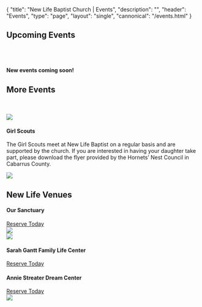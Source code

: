 {
	"title": "New Life Baptist Church | Events",
	"description": "",
	"header": "Events",
	"type": "page",
	"layout": "single",
	"cannonical": "/events.html"
}
<section class="interior-section">
	<div class="container">
		<h2>Upcoming Events</h2><br><br>
		<div class="row">
    	<div class="col-xs-12 col-md-6">
				<!-- <img src="/images/" class="thumbnail"> -->
				<h4>New events coming soon!</h4>
			</div>
			<div class="col-xs-12 col-md-6">
				<h4>
					<!-- Event title -->
				</h4>
				<p class="text-justify">
					<!-- Event description -->
				</p>
			</div>
    </div>
	</div>
</section>
<section class="interior-section">
	<div class="container">
		<h2>More Events</h2><br><br>
		<div class="row">
			<!-- <div class="col-xs-12 col-md-4">
				<img class="thumbnail profile-pic" src="/images/events/">
			</div> -->
			<div class="col-xs-12 col-md-4">
				<img class="thumbnail profile-pic" src="/images/events/YouthExplosion.jpg">
			</div>
		</div>
	</div>
</section>
<section class="interior-section">
	<div class="container">
		<div class="row">
			<div class="col-xs-12 col-md-6">
				<h4>Girl Scouts</h4>
				<p class="text-justify">The Girl Scouts meet at New Life Baptist on a regular basis and are supported by the church. If you are interested in having your daughter take part, please download the flyer provided by the Hornets’ Nest Council in Cabarrus County. </p>
			</div>
			<div class="col-xs-12 col-md-6">
				<img src="/images/girlscouts.png" class="img-girlscout">
			</div>
		</div>
	</div>
</section>

<section class="interior-section">
	<div class="container">
		<h2>New Life Venues</h2>
		<div class="row">
			<div class="col-xs-12 col-md-6">
				<h4>Our Sanctuary</h4>
				<p></p>
				<a class="button blue" style="margin-bottom: 40px;" href="/booking.html" target="_blank">Reserve Today</a>
			</div>
			<div class="col-xs-12 col-md-6">
				<img src="images/sanctuary.jpg" class="thumbnail">
			</div>
		</div>
	</div>
</section>
<section class="interior-section">
	<div class="container">
		<div class="row">
			<div class="col-xs-12 col-md-6">
				<img src="images/wes2.jpg" class="thumbnail">
			</div>
			<div class="col-xs-12 col-md-6">
				<h4>Sarah Gantt Family Life Center</h4>
				<p></p>
				<a class="button blue" href="/booking.html" target="_blank">Reserve Today</a>
			</div>
		</div>
	</div>
</section>
<section class="interior-section">
	<div class="container">
		<div class="row">
			<div class="col-xs-12 col-md-6">
				<h4>Annie Streater Dream Center</h4>
				<p></p>
				<a class="button blue" style="margin-bottom: 40px;" href="/booking.html" target="_blank">Reserve Today</a>
			</div>
			<div class="col-xs-12 col-md-6">
				<img src="images/dreamcenter.jpg" class="thumbnail">
			</div>
		</div>
	</div>
</section>

